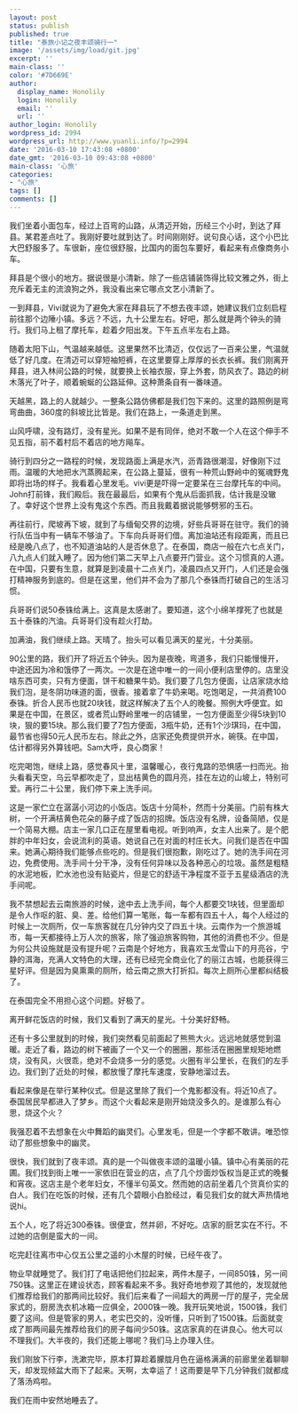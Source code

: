 ```yaml
---
layout: post
status: publish
published: true
title: "泰旅小记之夜丰颂骑行一"
image: '/assets/img/load/git.jpg'
excerpt: ''
main-class: ''
color: '#7D669E'
author:
  display_name: Honolily
  login: Honolily
  email: ''
  url: ''
author_login: Honolily
wordpress_id: 2994
wordpress_url: http://www.yuanli.info/?p=2994
date: '2016-03-10 17:43:08 +0800'
date_gmt: '2016-03-10 09:43:08 +0800'
main-class: '心旅'
categories:
- "心旅"
tags: []
comments: []
---
```

我们坐着小面包车，经过上百弯的山路，从清迈开始，历经三个小时，到达了拜县。某君差点吐了。我刚好要吐就到达了。时间刚刚好。说句良心话，这个小巴比大巴舒服多了。车很新，座位很舒服，比国内的面包车要好，看起来有点像商务小车。

拜县是个很小的地方。据说很是小清新。除了一些店铺装饰得比较文雅之外，街上充斥着无主的流浪狗之外，我没看出来它哪点文艺小清新了。

一到拜县，Vivi就说为了避免大家在拜县玩了不想去夜丰颂，她建议我们立刻启程前往那个边陲小镇。多远？不远，九十公里左右。好吧，那么就是两个钟头的骑行。我们马上租了摩托车，趁着夕阳出发。下午五点半左右上路。

随着太阳下山，气温越来越低。这里果然不比清迈，仅仅远了一百来公里，气温就低了好几度。在清迈可以穿短袖短裤，在这里要穿上厚厚的长衣长裤。我们刚离开拜县，进入林间公路的时候，就要换上长袖衣服，穿上外套，防风衣了。路边的树木落光了叶子，顺着蜿蜒的公路延伸。这种萧条自有一番味道。

天越黑，路上的人就越少。一整条公路仿佛都是我们包下来的。这里的路照例是弯弯曲曲，360度的斜坡比比皆是。我们在路上，一条道走到黑。

山风呼啸，没有路灯，没有星光。如果不是有同伴，绝对不敢一个人在这个伸手不见五指，前不着村后不着店的地方飚车。

骑行到四分之一路程的时候，发现路面上满是水汽，沥青路很潮湿，好像刚下过雨。温暖的大地把水汽蒸腾起来，在公路上蔓延，很有一种荒山野岭中的冤魂野鬼即将出场的样子。我看着心里发毛。vivi更是吓得一定要呆在三台摩托车的中间。John打前锋，我们殿后。我在最最后，如果有个鬼从后面抓我，估计我是没辙了。幸好这个世界上没有鬼这个东西。而且我戴着据说能够劈邪的玉石。

再往前行，爬坡再下坡，就到了与缅甸交界的边境，好些兵哥哥在驻守。我们的骑行队伍当中有一辆车不够油了。下车向兵哥哥们借。离加油站还有段距离，而且已经是晚八点了，也不知道油站的人是否休息了。在泰国，商店一般在六七点关门，八九点人们就入睡了。因为他们第二天早上八点要开门营业。这个习惯真的人道。在中国，只要有生意，就算是到凌晨十二点关门，凌晨四点又开门，人们还是会强打精神服务到底的。但是在这里，他们并不会为了那几个泰铢而打破自己的生活习惯。

兵哥哥们说50泰铢给满上。这真是太感谢了。要知道，这个小绵羊撑死了也就是五十泰铢的汽油。兵哥哥们没有趁火打劫。

加满油，我们继续上路。天晴了。抬头可以看见满天的星光，十分美丽。

90公里的路，我们开了将近五个钟头。因为是夜晚，弯道多，我们只能慢慢开，中途还因为冷和饿停了一两次。一次是在途中唯一的一间小便利店里停的。店里没啥东西可卖，只有方便面，饼干和糖果牛奶。我们要了几包方便面，让店家烧水给我们泡，是冬阴功味道的面，很香。接着拿了牛奶来喝。吃饱喝足，一共消费100泰铢。折合人民币也就20块钱，就这样解决了五个人的晚餐。照例大呼便宜。如果是在中国，在景区，或者荒山野岭里唯一的店铺里，一包方便面至少得5块到10块，狠的要15块。那么我们要了7包方便面，3瓶牛奶，还有1个沙琪玛，在中国，最节省也得50元人民币左右。除此之外，店家还免费提供开水，碗筷。在中国，估计都得另外算钱吧。Sam大呼，良心商家！

吃完喝饱，继续上路，感觉春风十里，温馨暖心，夜行鬼路的恐惧感一扫而光。抬头看看天空，乌云早都吹走了，显出桔黄色的圆月亮，挂在左边的山坡上，特别可爱。再行二十公里，我们停下来上洗手间。

这是一家伫立在潺潺小河边的小饭店。饭店十分简朴，然而十分美丽。门前有株大树，一个开满桔黄色花朵的藤子成了饭店的招牌。饭店没有名牌，设备简陋，仅是一个简易大棚。店主一家几口正在屋里看电视。听到响声，女主人出来了。是个肥胖的中年妇女，会说流利的英语。她说自己在对面的村庄长大。问我们是否在中国来。她满心期待我们能够点些吃的。但是我们很抱歉，刚吃过了。她的洗手间在河边，免费使用。洗手间十分干净，没有任何异味以及各种恶心的垃圾。虽然是粗糙的水泥地板，贮水池也没有贴瓷片，但是它的舒适干净程度不亚于五星级酒店的洗手间呢。

我不禁想起去云南旅游的时候，途中去上洗手间，每个人都要交1块钱，但里面却是令人作呕的脏、臭、差。给他们算一笔账，每一车都有四五十人，每个人经过的时候上一次厕所，仅一车旅客就在几分钟内交了四五十块。云南作为一个旅游城市，每一天都接待上万人次的旅客，除了强迫旅客购物，其他的消费也不少。但是为何公共设施就是没有提升呢？云南是个好地方，我喜欢玉龙雪山下的月亮谷，宁静的洱海，充满人文特色的大理，还有已经完全商业化了的丽江古城，也能获得三星好评。但是因为臭熏熏的厕所，给云南之旅大打折扣。每次上厕所心里都纠结极了。

在泰国完全不用担心这个问题。好极了。

离开鲜花饭店的时候，我们又看到了满天的星光。十分美好舒畅。

还有十多公里就到的时候，我们突然看见前面起了熊熊大火。远远地就感觉到温暖。走近了看，路边的树下被画了一个又一个的圈圈，那些活在圈圈里规矩地燃烧，没有风，火很乖，绝对不会烧多一分的感觉。火圈有半公里长，在我们的左手边。我们到了近处的时候，都放慢了摩托车速度，安静地溜过去。

看起来像是在举行某种仪式。但是这里除了我们一个鬼影都没有。将近10点了。泰国居民早都进入了梦乡。而这个火看起来是刚开始烧没多久的。是谁那么有心思，烧这个火？

我强忍着不去想象在火中舞蹈的幽灵们。心里发毛，但是一个字都不敢讲。唯恐惊动了那些想象中的幽灵。

很快，我们就到了夜丰颂。真的是一个叫做夜丰颂的温暖小镇。镇中心有美丽的花圃。我们找到街上唯一一家依旧在营业的店，点了几个炒面炒饭权当是正式的晚餐和宵夜。这店主是个老年妇女，不懂半句英文。然而她的店前坐着几个货真价实的白人。我们在吃饭的时候，还有几个碧眼小白脸经过，看见我们女的就大声热情地说hi。

五个人，吃了将近300泰铢。很便宜，然并卵，不好吃。店家的厨艺实在不行。不过她的店倒是蛮大的一间。

吃完赶往离市中心仅五公里之遥的小木屋的时候，已经午夜了。

物业早就睡觉了。我们打了电话把他们拉起来，两件木屋子，一间850铢，另一间750铢。这里正在建设状态，顾客看起来不多。我好奇地参观了其他的，发现就他们推荐给我们的那两间比较好。我们后来看了一间超大的两房一厅的屋子，完全居家式的，厨房洗衣机冰箱一应俱全，2000铢一晚。我开玩笑地说，1500铢，我们要了这间。但是管家的男人，老实巴交的，没听懂，只听到了1500铢。后面就变成了那两间最先推荐给我们的房子每间少50铢。这店家真的在讲良心。他大可以不理我们。大半夜的，我们还能上哪呢？我们马上办理入住。

我们刚放下行李，洗漱完毕，原本打算趁着朦胧月色在逼格满满的前廊里坐着聊聊天，却发现倾盆大雨下了起来。天啊，太幸运了！这雨要是早下几分钟我们就都成了落汤鸡啦。

我们在雨中安然地睡去了。

&nbsp;

&nbsp;

